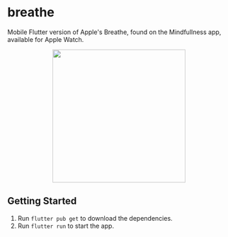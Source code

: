 # breathe

Mobile Flutter version of Apple's Breathe, found on the Mindfullness app, available for Apple Watch.

<div align="center">
  <img src="https://user-images.githubusercontent.com/8771994/188295266-c08be7f7-1773-47b2-b9a6-a72ee2b00f8e.png" width="300"/>
</div>

## Getting Started

1. Run `flutter pub get` to download the dependencies.
2. Run `flutter run` to start the app.
